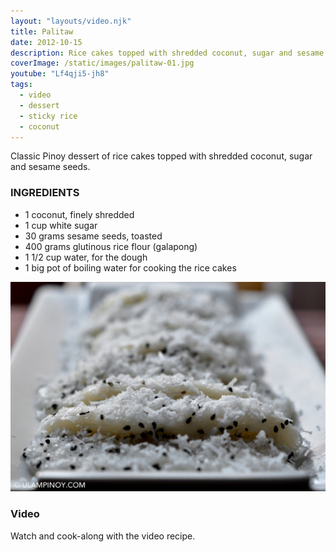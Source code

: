 ```yaml
---
layout: "layouts/video.njk"
title: Palitaw
date: 2012-10-15
description: Rice cakes topped with shredded coconut, sugar and sesame seeds
coverImage: /static/images/palitaw-01.jpg
youtube: "Lf4qji5-jh8"
tags:
  - video
  - dessert
  - sticky rice
  - coconut
---
```


Classic Pinoy dessert of rice cakes topped with shredded coconut, sugar and sesame seeds.

### INGREDIENTS
* 1 coconut, finely shredded
* 1 cup white sugar
* 30 grams sesame seeds, toasted
* 400 grams glutinous rice flour (galapong)
* 1 1/2 cup water, for the dough
* 1 big pot of boiling water for cooking the rice cakes

![Palitaw](/static/images/palitaw-01.jpg)

### Video
Watch and cook-along with the video recipe.
